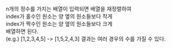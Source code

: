 n개의 정수를 가지는 배열이 입력되면 배열을 재정렬하여  
index가 홀수인 원소는 양 옆의 원소들보다 작게  
index가 짝수인 원소는 양 옆의 원소들보다 크게  
배열하면 된다.  
(e.g.) [1,2,3,4,5] -> [1,5,2,4,3]
결과는 여러 경우의 수를 가질 수 있다.